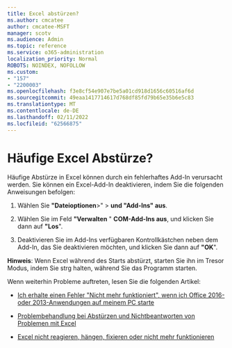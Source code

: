 ```yaml
---
title: Excel abstürzen?
ms.author: cmcatee
author: cmcatee-MSFT
manager: scotv
ms.audience: Admin
ms.topic: reference
ms.service: o365-administration
localization_priority: Normal
ROBOTS: NOINDEX, NOFOLLOW
ms.custom:
- "157"
- "2200003"
ms.openlocfilehash: f3e8cf54e907e7be5a01cd918d1656c60516af6d
ms.sourcegitcommit: 49eaa1417714617d768df85fd79b65e35b6e5c83
ms.translationtype: MT
ms.contentlocale: de-DE
ms.lasthandoff: 02/11/2022
ms.locfileid: "62566875"
---
```

# <a name="frequent-excel-crashes"></a>Häufige Excel Abstürze?

Häufige Abstürze in Excel können durch ein fehlerhaftes Add-In verursacht werden. Sie können ein Excel-Add-In deaktivieren, indem Sie die folgenden Anweisungen befolgen:
  
1. Wählen Sie **"Dateioptionen**\>" \> **und "Add-Ins" aus**.

2. Wählen Sie im Feld **"Verwalten** " **COM-Add-Ins aus**, und klicken Sie dann auf **"Los**".

3. Deaktivieren Sie im Add-Ins verfügbaren Kontrollkästchen neben dem Add-In, das Sie deaktivieren möchten, und klicken Sie dann auf **"OK**".

**Hinweis**: Wenn Excel während des Starts abstürzt, starten Sie ihn im Tresor Modus, indem Sie strg halten, während Sie das Programm starten.
  
Wenn weiterhin Probleme auftreten, lesen Sie die folgenden Artikel:
  
- [Ich erhalte einen Fehler "Nicht mehr funktioniert", wenn ich Office 2016- oder 2013-Anwendungen auf meinem PC starte](https://support.office.com/article/52bd7985-4e99-4a35-84c8-2d9b8301a2fa.aspx)

- [Problembehandlung bei Abstürzen und Nichtbeantworten von Problemen mit Excel](https://support.microsoft.com/help/2758592/how-to-troubleshoot-crashing-and-not-responding-issues-with-excel)

- [Excel nicht reagieren, hängen, fixieren oder nicht mehr funktionieren](https://support.office.com/article/37e7d3c9-9e84-40bf-a805-4ca6853a1ff4.aspx)

